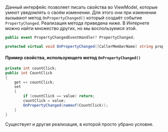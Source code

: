 Данный интерфейс позволяет писать свойства во ViewModel, которые умеют уведомлять о своём изменении. Для этого они при изменении вызывают метод `OnPropertyChanged()` который создаёт событие `PropertyChanged`. Реализация метода приведена ниже. В Интернете можно найти множество других, но мы воспользуемся этой.

```csharp
public event PropertyChangedEventHandler? PropertyChanged;

protected virtual void OnPropertyChanged([CallerMemberName] string propertyName = null) => PropertyChanged?.Invoke(this, new PropertyChangedEventArgs(propertyName));
```

#### Пример свойства, использующего метод `OnPropertyChanged()`

```csharp
private int countClick;
public int CountClick
{
	get => countClick;
	set
	{
		if (countClick == value) return;
		countClick = value;
		OnPropertyChanged(nameof(CountClick));
	}
}
```

Существует и другая реализация, в которой просто убрано условие.